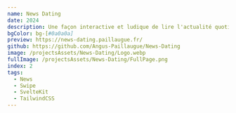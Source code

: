 ```yaml
---
name: News Dating
date: 2024
description: Une façon interactive et ludique de lire l'actualité quotidienne.
bgColor: bg-[#0a0a0a]
preview: https://news-dating.paillaugue.fr/
github: https://github.com/Angus-Paillaugue/News-Dating
image: /projectsAssets/News-Dating/Logo.webp
fullImage: /projectsAssets/News-Dating/FullPage.png
index: 2
tags:
  - News
  - Swipe
  - SvelteKit
  - TailwindCSS
---
```

